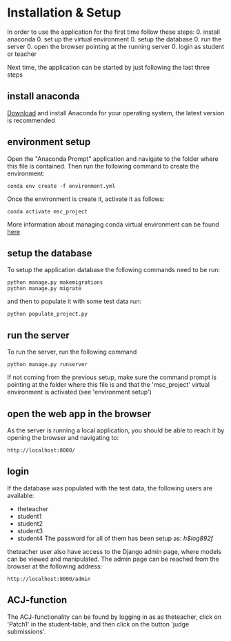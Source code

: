 # Installation & Setup

In order to use the application for the first time follow these steps:
0. install anaconda
0. set up the virtual environment
0. setup the database
0. run the server
0. open the browser pointing at the running server
0. login as student or teacher

Next time, the application can be started by just following the last three steps

## install anaconda
[Download](https://www.anaconda.com/distribution/#download-section) and install Anaconda for your operating system, 
the latest version is recommended

## environment setup
Open the "Anaconda Prompt" application and navigate to the folder where this file is contained.
Then run the following command to create the environment:
```
conda env create -f environment.yml
```
Once the environment is create it, activate it as follows:
```
conda activate msc_project 
```
More information about managing conda virtual environment can be found [here](https://docs.conda.io/projects/conda/en/latest/user-guide/tasks/manage-environments.html#creating-an-environment-from-an-environment-yml-file)

## setup the database
To setup the application database the following commands need to be run:
```
python manage.py makemigrations
python manage.py migrate
```
and then to populate it with some test data run:
```
python populate_project.py
```

## run the server
To run the server, run the following command
```
python manage.py runserver
```
If not coming from the previous setup, make sure the command prompt is pointing at the folder where this file is and 
that the 'msc_project' virtual environment is activated (see 'environment setup')

## open the web app in the browser
As the server is running a local application, you should be able to reach it by opening the browser and navigating to:
```
http://localhost:8000/
```

## login
If the database was populated with the test data, the following users are available:
- theteacher
- student1
- student2
- student3
- student4
The password for all of them has been setup as: *h$iog892f*

theteacher user also have access to the Django admin page, where models can be viewed and manipulated.
The admin page can be reached from the browser at the following address:
```
http://localhost:8000/admin
```
## ACJ-function
The ACJ-functionality can be found by logging in as as theteacher, click on 'Patch1' in the student-table, and then click on the button 'judge submissions'.

